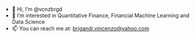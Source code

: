 - 👋 Hi, I’m @vcnzbrgd
- 👀 I’m interested in Quantitative Finance, Financial Machine Learning and Data Science
- 📫 You can reach me at: brigandi.vincenzo@yahoo.com

<!---
vcnzbrgd/vcnzbrgd is a ✨ special ✨ repository because its `README.md` (this file) appears on your GitHub profile.
You can click the Preview link to take a look at your changes.
--->
